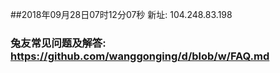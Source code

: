 ##2018年09月28日07时12分07秒 新址: 104.248.83.198
### 兔友常见问题及解答: https://github.com/wanggonging/d/blob/w/FAQ.md
